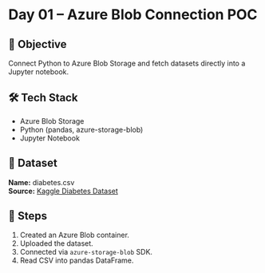 # Day 01 – Azure Blob Connection POC

## 📌 Objective
Connect Python to Azure Blob Storage and fetch datasets directly into a Jupyter notebook.

## 🛠 Tech Stack
- Azure Blob Storage
- Python (pandas, azure-storage-blob)
- Jupyter Notebook

## 📂 Dataset
**Name:** diabetes.csv  
**Source:** [Kaggle Diabetes Dataset](https://www.kaggle.com/...)

## 🚀 Steps
1. Created an Azure Blob container.
2. Uploaded the dataset.
3. Connected via `azure-storage-blob` SDK.
4. Read CSV into pandas DataFrame.

